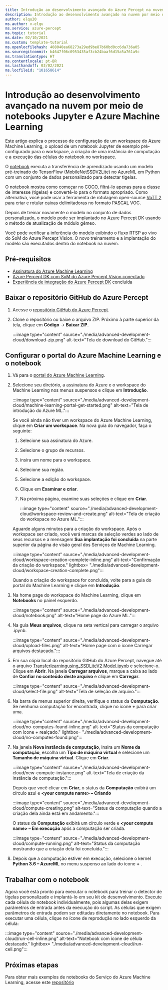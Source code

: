 ```yaml
---
title: Introdução ao desenvolvimento avançado do Azure Percept na nuvem
description: Introdução ao desenvolvimento avançado na nuvem por meio de notebooks Jupyter e Azure Machine Learning
author: elqu20
ms.author: v-elqu
ms.service: azure-percept
ms.topic: tutorial
ms.date: 02/10/2021
ms.custom: template-tutorial
ms.openlocfilehash: 408040ea68273a29ed9be87b60bd0cc6da736a05
ms.sourcegitcommit: b4647f06c0953435af3cb24baaf6d15a5a761a9c
ms.translationtype: HT
ms.contentlocale: pt-BR
ms.lasthandoff: 03/02/2021
ms.locfileid: "101658614"
---
```

# <a name="getting-started-with-advanced-development-in-the-cloud-via-jupyter-notebooks-and-azure-machine-learning"></a>Introdução ao desenvolvimento avançado na nuvem por meio de notebooks Jupyter e Azure Machine Learning

Este artigo explica o processo de configuração de um workspace do Azure Machine Learning, o upload de um notebook Jupyter de exemplo pré-configurado para o workspace, a criação de uma instância de computação e a execução das células do notebook no workspace.

O [notebook](https://github.com/microsoft/Project-Santa-Cruz-Private-Preview/blob/main/Sample-Scripts-and-Notebooks/Official/Machine%20Learning%20Notebooks/Transferlearningusing_SSDLiteV2%20Model.ipynb) executa a transferência de aprendizado usando um modelo pré-treinado do TensorFlow (MobileNetSSDV2Lite) no AzureML em Python com um conjunto de dados personalizado para detectar tigelas.

O notebook mostra como começar no [COCO](https://cocodataset.org/#home), filtrá-lo apenas para a classe de interesse (tigelas) e convertê-lo para o formato apropriado. Como alternativa, você pode usar a ferramenta de rotulagem open-source [VoTT 2](https://github.com/microsoft/VoTT) para criar e rotular caixas delimitadoras no formato PASCAL VOC.

Depois de treinar novamente o modelo no conjunto de dados personalizado, o modelo pode ser implantado no Azure Percept DK usando o método de atualização de módulo gêmeo.

Você pode verificar a inferência do modelo exibindo o fluxo RTSP ao vivo do SoM do Azure Percept Vision. O novo treinamento e a implantação do modelo são executados dentro do notebook na nuvem.

## <a name="prerequisites"></a>Pré-requisitos

- [Assinatura do Azure Machine Learning](https://azure.microsoft.com/free/services/machine-learning/)
- [Azure Percept DK com SoM do Azure Percept Vision conectado](./overview-azure-percept-dk.md)
- [Experiência de integração do Azure Percept DK](./quickstart-percept-dk-set-up.md) concluída

## <a name="download-azure-percept-github-repository"></a>Baixar o repositório GitHub do Azure Percept

1. Acesse o [repositório GitHub do Azure Percept](https://github.com/microsoft/Project-Santa-Cruz-Private-Preview).

1. Clone o repositório ou baixe o arquivo ZIP. Próximo à parte superior da tela, clique em **Código** -> **Baixar ZIP**.

    :::image type="content" source="./media/advanced-development-cloud/download-zip.png" alt-text="Tela de download do GitHub.":::

## <a name="set-up-azure-machine-learning-portal-and-notebook"></a>Configurar o portal do Azure Machine Learning e o notebook

1. Vá para o [portal do Azure Machine Learning](https://ml.azure.com).

1. Selecione seu diretório, a assinatura do Azure e o workspace do Machine Learning nos menus suspensos e clique em **Introdução**.

    :::image type="content" source="./media/advanced-development-cloud/machine-learning-portal-get-started.png" alt-text="Tela de introdução do Azure ML.":::

    Se você ainda não tiver um workspace do Azure Machine Learning, clique em **Criar um workspace**. Na nova guia do navegador, faça o seguinte:

    1. Selecione sua assinatura do Azure.
    1. Selecione o grupo de recursos.
    1. insira um nome para o workspace.
    1. Selecione sua região.
    1. Selecione a edição do workspace.
    1. Clique em **Examinar e criar**.
    1. Na próxima página, examine suas seleções e clique em **Criar**.

        :::image type="content" source="./media/advanced-development-cloud/workspace-review-and-create.png" alt-text="Tela de criação do workspace no Azure ML.":::

    Aguarde alguns minutos para a criação do workspace. Após o workspace ser criado, você verá marcas de seleção verdes ao lado de seus recursos e a mensagem **Sua implantação foi concluída** na parte superior da página de visão geral dos Serviços de Machine Learning.

    :::image type="content" source="./media/advanced-development-cloud/workspace-creation-complete-inline.png" alt-text="Confirmação da criação do workspace." lightbox= "./media/advanced-development-cloud/workspace-creation-complete.png":::

    Quando a criação do workspace for concluída, volte para a guia do portal do Machine Learning e clique em **Introdução**.

1. Na home page do workspace do Machine Learning, clique em **Notebooks** no painel esquerdo.

    :::image type="content" source="./media/advanced-development-cloud/notebook.png" alt-text="Home page do Azure ML.":::

1. Na guia **Meus arquivos**, clique na seta vertical para carregar o arquivo .ipynb.

    :::image type="content" source="./media/advanced-development-cloud/upload-files.png" alt-text="Home page com o ícone Carregar arquivos destacado.":::

1. Em sua cópia local do repositório GitHub do Azure Percept, navegue até o arquivo [Transferlearningusing_SSDLiteV2 Model.ipynb](https://github.com/microsoft/Project-Santa-Cruz-Private-Preview/blob/main/Sample-Scripts-and-Notebooks/Official/Machine%20Learning%20Notebooks/Transferlearningusing_SSDLiteV2%20Model.ipynb) e selecione-o. Clique em **Abrir**. Na janela **Carregar arquivos**, marque a caixa ao lado de **Confiar no conteúdo deste arquivo** e clique em **Carregar**.

    :::image type="content" source="./media/advanced-development-cloud/select-file.png" alt-text="Tela de seleção de arquivo.":::

1. Na barra de menus superior direita, verifique o status da **Computação**. Se nenhuma computação for encontrada, clique no ícone **+** para criar uma.

    :::image type="content" source="./media/advanced-development-cloud/no-computes-found-inline.png" alt-text="Status da computação com ícone + realçado." lightbox= "./media/advanced-development-cloud/no-computes-found.png":::

1. Na janela **Nova instância de computação**, insira um **Nome da computação**, escolha um **Tipo de máquina virtual** e selecione um **Tamanho de máquina virtual**. Clique em **Criar**.

    :::image type="content" source="./media/advanced-development-cloud/new-compute-instance.png" alt-text="Tela de criação da instância de computação.":::

    Depois que você clicar em **Criar**, o status da **Computação** exibirá um círculo azul e **\<your compute name> – Criando**

    :::image type="content" source="./media/advanced-development-cloud/compute-creating.png" alt-text="Status da computação quando a criação dela ainda está em andamento.":::

    O status da **Computação** exibirá um círculo verde e **\<your compute name> – Em execução** após a computação ser criada.

    :::image type="content" source="./media/advanced-development-cloud/compute-running.png" alt-text="Status da computação mostrando que a criação dela foi concluída.":::

1. Depois que a computação estiver em execução, selecione o kernel **Python 3.6 – AzureML** no menu suspenso ao lado do ícone **+** .

## <a name="working-with-the-notebook"></a>Trabalhar com o notebook

Agora você está pronto para executar o notebook para treinar o detector de tigelas personalizado e implantá-lo em seu kit de desenvolvimento. Execute cada célula do notebook individualmente, pois algumas delas exigem parâmetros de entrada antes da execução do script. As células que exigem parâmetros de entrada podem ser editadas diretamente no notebook. Para executar uma célula, clique no ícone de reprodução no lado esquerdo da célula:

:::image type="content" source="./media/advanced-development-cloud/run-cell-inline.png" alt-text="Notebook com ícone de célula destacado." lightbox= "./media/advanced-development-cloud/run-cell.png":::

## <a name="next-steps"></a>Próximas etapas

Para obter mais exemplos de notebooks do Serviço do Azure Machine Learning, acesse este [repositório](https://github.com/Azure/MachineLearningNotebooks/tree/2aa7c53b0ce84e67565d77e484987714fdaed36e/how-to-use-azureml)
